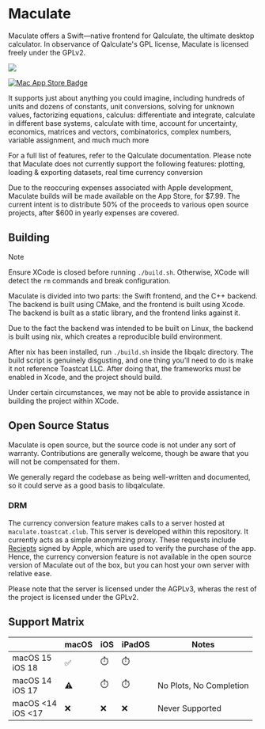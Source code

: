 # Maculate

Maculate offers a Swift—native frontend for Qalculate, the ultimate desktop calculator. In observance of Qalculate's GPL license, Maculate is licensed freely under the GPLv2.

![](https://github.com/user-attachments/assets/e3e6bf65-f430-43dd-b890-8a762ba04e93)

<a href="https://apps.apple.com/us/app/maculate/id6738711535">![Mac App Store Badge](https://github.com/user-attachments/assets/4fd17854-b560-4e9e-803d-a5193e1a9a71)</a>

It supports just about anything you could imagine, including hundreds of units and dozens of constants, unit conversions, solving for unknown values, factorizing equations, calculus: differentiate and integrate, calculate in different base systems, calculate with time, account for uncertainty, economics, matrices and vectors, combinatorics, complex numbers, variable assignment, and much much more

For a full list of features, refer to the Qalculate documentation. Please note that Maculate does not currently support the following features: plotting, loading & exporting datasets, real time currency conversion

Due to the reoccuring expenses associated with Apple development, Maculate builds will be made available on the App Store, for \$7.99. The current intent is to distribute 50\% of the proceeds to various open source projects, after \$600 in yearly expenses are covered.

## Building

> [!NOTE]
> Ensure XCode is closed before running `./build.sh`. Otherwise, XCode will detect the `rm` commands and break configuration.

Maculate is divided into two parts: the Swift frontend, and the C++ backend. The backend is built using CMake, and the frontend is built using Xcode. The backend is built as a static library, and the frontend links against it.

Due to the fact the backend was intended to be built on Linux, the backend is built using nix, which creates a reproducible build environment.

After nix has been installed, run `./build.sh` inside the libqalc directory. The build script is genuinely disgusting, and one thing you'll need to do is make it not reference Toastcat LLC. After doing that, the frameworks must be enabled in Xcode, and the project should build.

Under certain circumstances, we may not be able to provide assistance in building the project within XCode.

## Open Source Status

Maculate is open source, but the source code is not under any sort of warranty. Contributions are generally welcome, though be aware that you will not be compensated for them.

We generally regard the codebase as being well-written and documented, so it could serve as a good basis to libqalculate.

### DRM

The currency conversion feature makes calls to a server hosted at `maculate.toastcat.club`. This server is developed within this repository. It currently acts as a simple anonymizing proxy. These requests include [Reciepts](https://developer.apple.com/documentation/appstorereceipts/validating_receipts_on_the_device) signed by Apple, which are used to verify the purchase of the app. Hence, the currency conversion feature is not available in the open source version of Maculate out of the box, but you can host your own server with relative ease.

Please note that the server is licensed under the AGPLv3, wheras the rest of the project is licensed under the GPLv2.

## Support Matrix

|                         | macOS | iOS | iPadOS | Notes                   |
| ----------------------- | ----- | --- | ------ | ----------------------- |
| macOS 15 <br/> iOS 18   | ✅    | ⏱️  | ⏱️     |                         |
| macOS 14 <br/> iOS 17   | ⚠️    | ⏱️  | ⏱️     | No Plots, No Completion |
| macOS <14 <br/> iOS <17 | ❌    | ❌  | ❌     | Never Supported         |
